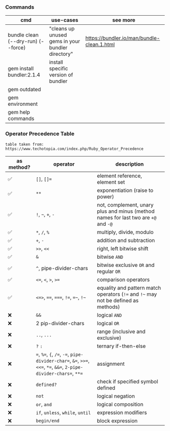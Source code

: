 
### Commands

| cmd | use-cases | see more |
| --- | --- | --- |
| bundle clean (--dry-run) (--force) | "cleans up unused gems in your bundler directory" | https://bundler.io/man/bundle-clean.1.html |
| gem install bundler:2.1.4 | install specific version of bundler | |
| gem outdated | | |
| gem environment | | |
| gem help commands | | |

### Operator Precedence Table

`table taken from: https://www.techotopia.com/index.php/Ruby_Operator_Precedence`

| as method? | operator | description |
| --- | --- | --- |
| ✅ | `[]`, `[]=`              | element reference, element set |
| ✅ | `**`                     | exponentiation (raise to power) |
| ✅ | `!`, `~`, `+`, `-`       | not, complement, unary plus and minus (method names for last two are `+@` and `-@` |
| ✅ | `*`, `/`, `%`            | multiply, divide, modulo |
| ✅ | `+`, `-`                 | addition and subtraction |
| ✅ | `>>`, `<<`               | right, left bitwise shift |
| ✅ | `&`                      | bitwise `AND` |
| ✅ | `^`, pipe-divider-chars  | bitwise exclusive `OR` and regular `OR` |
| ✅ | `<=`, `<`, `>`, `>=`     | comparison operators |
| ✅ | `<=>`, `==`, `===`, `!=`, `=~`, `!~` | equality and pattern match operators (`!=` and `!~` may not be defined as methods) |
| ❌ | `&&`                     | logical `AND` |
| ❌ | 2 pip-divider-chars      | logical `OR` |
| ❌ | `..`, `...`              | range (inclusive and exclusive) |
| ❌ | `?` `:`                  | ternary if-then-else |
| ❌ | `=`, `%=`, `{`, `/=`, `-=`, `pipe-divider-char=`, `&=`, `>>=`, `<<=`, `*=`, `&&=`, `2-pipe-divider-chars=`, `**=` | assignment |
| ❌ | `defined?`                | check if specified symbol defined |
| ❌ | `not`                    | logical negation |
| ❌ | `or`, `and`              | logical composition |
| ❌ | `if`, `unless`, `while`, `until` | expression modifiers |
| ❌ | `begin/end`              | block expression |
